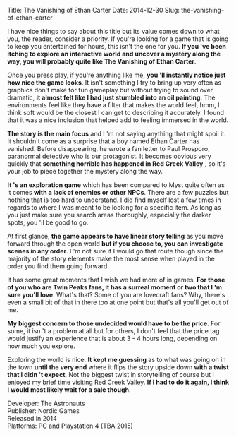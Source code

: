 Title: The Vanishing of Ethan Carter
Date: 2014-12-30
Slug: the-vanishing-of-ethan-carter

I have nice things to say about this title but its value comes down to what
you, the reader, consider a priority. If you're looking for a game that is
going to keep you entertained for hours, this isn't the one for you. **If you
've been itching to explore an interactive world and uncover a mystery along
the way, you will probably quite like The Vanishing of Ethan Carter**.

Once you press play, if you're anything like me, **you 'll instantly notice
just how nice the game looks**. It isn't something I try to bring up very
often as graphics don't make for fun gameplay but without trying to sound over
dramatic, **it almost felt like I had just stumbled into an oil painting**.
The environments feel like they have a filter that makes the world feel, hmm,
I think soft would be the closest I can get to describing it accurately. I
found that it was a nice inclusion that helped add to feeling immersed in the
world.

**The story is the main focus** and I 'm not saying anything that might spoil
it. It shouldn't come as a surprise that a boy named Ethan Carter has
vanished. Before disappearing, he wrote a fan letter to Paul Prosporo,
paranormal detective who is our protagonist. It becomes obvious very quickly
that **something horrible has happened in Red Creek Valley** , so it's your
job to piece together the mystery along the way.

**It 's an exploration game** which has been compared to Myst quite often as
it comes **with a lack of enemies or other NPCs**. There are a few puzzles but
nothing that is too hard to understand. I did find myself lost a few times in
regards to where I was meant to be looking for a specific item. As long as you
just make sure you search areas thoroughly, especially the darker spots, you
'll be good to go.

At first glance, **the game appears to have linear story telling** as you move
forward through the open world **but if you choose to, you can investigate
scenes in any order**. I 'm not sure if I would go that route though since the
majority of the story elements make the most sense when played in the order
you find them going forward.

It has some great moments that I wish we had more of in games. **For those of
you who are Twin Peaks fans, it has a surreal moment or two that I 'm sure
you'll love**. What's that? Some of you are lovecraft fans? Why, there's even
a small bit of that in there too at one point but that's all you'll get out of
me.

**My biggest concern to those undecided would have to be the price**. For
some, it isn 't a problem at all but for others, I don't feel that the price
tag would justify an experience that is about 3 - 4 hours long, depending on
how much you explore.

Exploring the world is nice. **It kept me guessing** as to what was going on
in the town **until the very end** where it flips the story upside down **with
a twist that I didn 't expect**. Not the biggest twist in storytelling of
course but I enjoyed my brief time visiting Red Creek Valley. **If I had to do
it again, I think I would most likely wait for a sale though**.

Developer: The Astronauts  
Publisher: Nordic Games  
Released in 2014  
Platforms: PC and Playstation 4 (TBA 2015)

